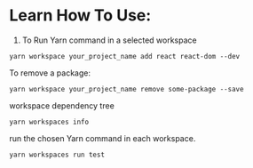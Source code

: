 # Learn How To Use:

1. To Run Yarn command in a selected workspace

```
yarn workspace your_project_name add react react-dom --dev
```

To remove a package:

```
yarn workspace your_project_name remove some-package --save
```

workspace dependency tree

```
yarn workspaces info
```

run the chosen Yarn command in each workspace.

```
yarn workspaces run test
```
